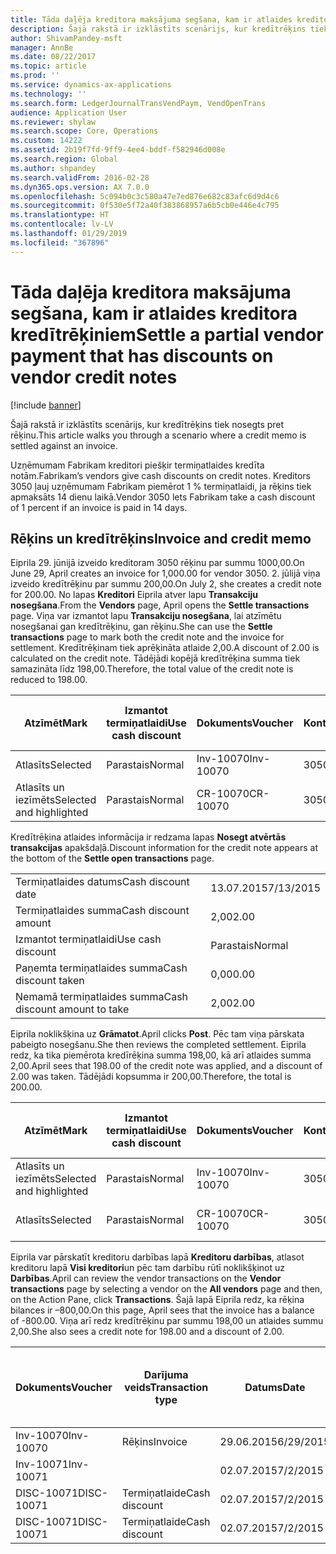 ```yaml
---
title: Tāda daļēja kreditora maksājuma segšana, kam ir atlaides kreditora kredītrēķiniem
description: Šajā rakstā ir izklāstīts scenārijs, kur kredītrēķins tiek nosegts pret rēķinu.
author: ShivamPandey-msft
manager: AnnBe
ms.date: 08/22/2017
ms.topic: article
ms.prod: ''
ms.service: dynamics-ax-applications
ms.technology: ''
ms.search.form: LedgerJournalTransVendPaym, VendOpenTrans
audience: Application User
ms.reviewer: shylaw
ms.search.scope: Core, Operations
ms.custom: 14222
ms.assetid: 2b19f7fd-9ff9-4ee4-bddf-f582946d008e
ms.search.region: Global
ms.author: shpandey
ms.search.validFrom: 2016-02-28
ms.dyn365.ops.version: AX 7.0.0
ms.openlocfilehash: 5c094b0c3c580a47e7ed876e682c83afc6d9d4c6
ms.sourcegitcommit: 0f530e5f72a40f383868957a6b5cb0e446e4c795
ms.translationtype: HT
ms.contentlocale: lv-LV
ms.lasthandoff: 01/29/2019
ms.locfileid: "367896"
---
```

# <a name="settle-a-partial-vendor-payment-that-has-discounts-on-vendor-credit-notes"></a><span data-ttu-id="e32c2-103">Tāda daļēja kreditora maksājuma segšana, kam ir atlaides kreditora kredītrēķiniem</span><span class="sxs-lookup"><span data-stu-id="e32c2-103">Settle a partial vendor payment that has discounts on vendor credit notes</span></span>

[!include [banner](../includes/banner.md)]

<span data-ttu-id="e32c2-104">Šajā rakstā ir izklāstīts scenārijs, kur kredītrēķins tiek nosegts pret rēķinu.</span><span class="sxs-lookup"><span data-stu-id="e32c2-104">This article walks you through a scenario where a credit memo is settled against an invoice.</span></span>

<span data-ttu-id="e32c2-105">Uzņēmumam Fabrikam kreditori piešķir termiņatlaides kredīta notām.</span><span class="sxs-lookup"><span data-stu-id="e32c2-105">Fabrikam’s vendors give cash discounts on credit notes.</span></span> <span data-ttu-id="e32c2-106">Kreditors 3050 ļauj uzņēmumam Fabrikam piemērot 1 % termiņatlaidi, ja rēķins tiek apmaksāts 14 dienu laikā.</span><span class="sxs-lookup"><span data-stu-id="e32c2-106">Vendor 3050 lets Fabrikam take a cash discount of 1 percent if an invoice is paid in 14 days.</span></span>

## <a name="invoice-and-credit-memo"></a><span data-ttu-id="e32c2-107">Rēķins un kredītrēķins</span><span class="sxs-lookup"><span data-stu-id="e32c2-107">Invoice and credit memo</span></span>
<span data-ttu-id="e32c2-108">Eiprila 29. jūnijā izveido kreditoram 3050 rēķinu par summu 1000,00.</span><span class="sxs-lookup"><span data-stu-id="e32c2-108">On June 29, April creates an invoice for 1,000.00 for vendor 3050.</span></span> <span data-ttu-id="e32c2-109">2. jūlijā viņa izveido kredītrēķinu par summu 200,00.</span><span class="sxs-lookup"><span data-stu-id="e32c2-109">On July 2, she creates a credit note for 200.00.</span></span> <span data-ttu-id="e32c2-110">No lapas **Kreditori** Eiprila atver lapu **Transakciju nosegšana**.</span><span class="sxs-lookup"><span data-stu-id="e32c2-110">From the **Vendors** page, April opens the **Settle transactions** page.</span></span> <span data-ttu-id="e32c2-111">Viņa var izmantot lapu **Transakciju nosegšana**, lai atzīmētu nosegšanai gan kredītrēķinu, gan rēķinu.</span><span class="sxs-lookup"><span data-stu-id="e32c2-111">She can use the **Settle transactions** page to mark both the credit note and the invoice for settlement.</span></span> <span data-ttu-id="e32c2-112">Kredītrēķinam tiek aprēķināta atlaide 2,00.</span><span class="sxs-lookup"><span data-stu-id="e32c2-112">A discount of 2.00 is calculated on the credit note.</span></span> <span data-ttu-id="e32c2-113">Tādējādi kopējā kredītrēķina summa tiek samazināta līdz 198,00.</span><span class="sxs-lookup"><span data-stu-id="e32c2-113">Therefore, the total value of the credit note is reduced to 198.00.</span></span>

| <span data-ttu-id="e32c2-114">Atzīmēt</span><span class="sxs-lookup"><span data-stu-id="e32c2-114">Mark</span></span>                     | <span data-ttu-id="e32c2-115">Izmantot termiņatlaidi</span><span class="sxs-lookup"><span data-stu-id="e32c2-115">Use cash discount</span></span> | <span data-ttu-id="e32c2-116">Dokuments</span><span class="sxs-lookup"><span data-stu-id="e32c2-116">Voucher</span></span>   | <span data-ttu-id="e32c2-117">Konts</span><span class="sxs-lookup"><span data-stu-id="e32c2-117">Account</span></span> | <span data-ttu-id="e32c2-118">Datums</span><span class="sxs-lookup"><span data-stu-id="e32c2-118">Date</span></span>      | <span data-ttu-id="e32c2-119">Izpildes datums</span><span class="sxs-lookup"><span data-stu-id="e32c2-119">Due date</span></span>  | <span data-ttu-id="e32c2-120">Rēķins</span><span class="sxs-lookup"><span data-stu-id="e32c2-120">Invoice</span></span> | <span data-ttu-id="e32c2-121">Summa darījuma valūtā</span><span class="sxs-lookup"><span data-stu-id="e32c2-121">Amount in transaction currency</span></span> | <span data-ttu-id="e32c2-122">Valūta</span><span class="sxs-lookup"><span data-stu-id="e32c2-122">Currency</span></span> | <span data-ttu-id="e32c2-123">Nosedzamā summa</span><span class="sxs-lookup"><span data-stu-id="e32c2-123">Amount to settle</span></span> |
|--------------------------|-------------------|-----------|---------|-----------|-----------|---------|--------------------------------|----------|------------------|
| <span data-ttu-id="e32c2-124">Atlasīts</span><span class="sxs-lookup"><span data-stu-id="e32c2-124">Selected</span></span>                 | <span data-ttu-id="e32c2-125">Parastais</span><span class="sxs-lookup"><span data-stu-id="e32c2-125">Normal</span></span>            | <span data-ttu-id="e32c2-126">Inv-10070</span><span class="sxs-lookup"><span data-stu-id="e32c2-126">Inv-10070</span></span> | <span data-ttu-id="e32c2-127">3050</span><span class="sxs-lookup"><span data-stu-id="e32c2-127">3050</span></span>    | <span data-ttu-id="e32c2-128">29.06.2015</span><span class="sxs-lookup"><span data-stu-id="e32c2-128">6/29/2015</span></span> | <span data-ttu-id="e32c2-129">29.07.2015</span><span class="sxs-lookup"><span data-stu-id="e32c2-129">7/29/2015</span></span> | <span data-ttu-id="e32c2-130">10070</span><span class="sxs-lookup"><span data-stu-id="e32c2-130">10070</span></span>   | <span data-ttu-id="e32c2-131">–1000,00</span><span class="sxs-lookup"><span data-stu-id="e32c2-131">-1,000.00</span></span>                      | <span data-ttu-id="e32c2-132">USD</span><span class="sxs-lookup"><span data-stu-id="e32c2-132">USD</span></span>      | <span data-ttu-id="e32c2-133">–990,00</span><span class="sxs-lookup"><span data-stu-id="e32c2-133">-990.00</span></span>          |
| <span data-ttu-id="e32c2-134">Atlasīts un iezīmēts</span><span class="sxs-lookup"><span data-stu-id="e32c2-134">Selected and highlighted</span></span> | <span data-ttu-id="e32c2-135">Parastais</span><span class="sxs-lookup"><span data-stu-id="e32c2-135">Normal</span></span>            | <span data-ttu-id="e32c2-136">CR-10070</span><span class="sxs-lookup"><span data-stu-id="e32c2-136">CR-10070</span></span>  | <span data-ttu-id="e32c2-137">3050</span><span class="sxs-lookup"><span data-stu-id="e32c2-137">3050</span></span>    | <span data-ttu-id="e32c2-138">02.07.2015</span><span class="sxs-lookup"><span data-stu-id="e32c2-138">7/2/2015</span></span>  | <span data-ttu-id="e32c2-139">29.07.2015</span><span class="sxs-lookup"><span data-stu-id="e32c2-139">7/29/2015</span></span> |         | <span data-ttu-id="e32c2-140">200,00</span><span class="sxs-lookup"><span data-stu-id="e32c2-140">200.00</span></span>                         | <span data-ttu-id="e32c2-141">USD</span><span class="sxs-lookup"><span data-stu-id="e32c2-141">USD</span></span>      | <span data-ttu-id="e32c2-142">198,00</span><span class="sxs-lookup"><span data-stu-id="e32c2-142">198.00</span></span>           |

<span data-ttu-id="e32c2-143">Kredītrēķina atlaides informācija ir redzama lapas **Nosegt atvērtās transakcijas** apakšdaļā.</span><span class="sxs-lookup"><span data-stu-id="e32c2-143">Discount information for the credit note appears at the bottom of the **Settle open transactions** page.</span></span>

|                              |           |
|------------------------------|-----------|
| <span data-ttu-id="e32c2-144">Termiņatlaides datums</span><span class="sxs-lookup"><span data-stu-id="e32c2-144">Cash discount date</span></span>           | <span data-ttu-id="e32c2-145">13.07.2015</span><span class="sxs-lookup"><span data-stu-id="e32c2-145">7/13/2015</span></span> |
| <span data-ttu-id="e32c2-146">Termiņatlaides summa</span><span class="sxs-lookup"><span data-stu-id="e32c2-146">Cash discount amount</span></span>         | <span data-ttu-id="e32c2-147">2,00</span><span class="sxs-lookup"><span data-stu-id="e32c2-147">2.00</span></span>      |
| <span data-ttu-id="e32c2-148">Izmantot termiņatlaidi</span><span class="sxs-lookup"><span data-stu-id="e32c2-148">Use cash discount</span></span>            | <span data-ttu-id="e32c2-149">Parastais</span><span class="sxs-lookup"><span data-stu-id="e32c2-149">Normal</span></span>    |
| <span data-ttu-id="e32c2-150">Paņemta termiņatlaides summa</span><span class="sxs-lookup"><span data-stu-id="e32c2-150">Cash discount taken</span></span>          | <span data-ttu-id="e32c2-151">0,00</span><span class="sxs-lookup"><span data-stu-id="e32c2-151">0.00</span></span>      |
| <span data-ttu-id="e32c2-152">Ņemamā termiņatlaides summa</span><span class="sxs-lookup"><span data-stu-id="e32c2-152">Cash discount amount to take</span></span> | <span data-ttu-id="e32c2-153">2,00</span><span class="sxs-lookup"><span data-stu-id="e32c2-153">2.00</span></span>      |

<span data-ttu-id="e32c2-154">Eiprila noklikšķina uz **Grāmatot**.</span><span class="sxs-lookup"><span data-stu-id="e32c2-154">April clicks **Post**.</span></span> <span data-ttu-id="e32c2-155">Pēc tam viņa pārskata pabeigto nosegšanu.</span><span class="sxs-lookup"><span data-stu-id="e32c2-155">She then reviews the completed settlement.</span></span> <span data-ttu-id="e32c2-156">Eiprila redz, ka tika piemērota kredīrēķina summa 198,00, kā arī atlaides summa 2,00.</span><span class="sxs-lookup"><span data-stu-id="e32c2-156">April sees that 198.00 of the credit note was applied, and a discount of 2.00 was taken.</span></span> <span data-ttu-id="e32c2-157">Tādējādi kopsumma ir 200,00.</span><span class="sxs-lookup"><span data-stu-id="e32c2-157">Therefore, the total is 200.00.</span></span>

| <span data-ttu-id="e32c2-158">Atzīmēt</span><span class="sxs-lookup"><span data-stu-id="e32c2-158">Mark</span></span>                     | <span data-ttu-id="e32c2-159">Izmantot termiņatlaidi</span><span class="sxs-lookup"><span data-stu-id="e32c2-159">Use cash discount</span></span> | <span data-ttu-id="e32c2-160">Dokuments</span><span class="sxs-lookup"><span data-stu-id="e32c2-160">Voucher</span></span>   | <span data-ttu-id="e32c2-161">Konts</span><span class="sxs-lookup"><span data-stu-id="e32c2-161">Account</span></span> | <span data-ttu-id="e32c2-162">Datums</span><span class="sxs-lookup"><span data-stu-id="e32c2-162">Date</span></span>      | <span data-ttu-id="e32c2-163">Izpildes datums</span><span class="sxs-lookup"><span data-stu-id="e32c2-163">Due date</span></span>  | <span data-ttu-id="e32c2-164">Rēķins</span><span class="sxs-lookup"><span data-stu-id="e32c2-164">Invoice</span></span>  | <span data-ttu-id="e32c2-165">Summa darījuma valūtā</span><span class="sxs-lookup"><span data-stu-id="e32c2-165">Amount in transaction currency</span></span> | <span data-ttu-id="e32c2-166">Valūta</span><span class="sxs-lookup"><span data-stu-id="e32c2-166">Currency</span></span> | <span data-ttu-id="e32c2-167">Nosedzamā summa</span><span class="sxs-lookup"><span data-stu-id="e32c2-167">Amount to settle</span></span> |
|--------------------------|-------------------|-----------|---------|-----------|-----------|----------|--------------------------------|----------|------------------|
| <span data-ttu-id="e32c2-168">Atlasīts un iezīmēts</span><span class="sxs-lookup"><span data-stu-id="e32c2-168">Selected and highlighted</span></span> | <span data-ttu-id="e32c2-169">Parastais</span><span class="sxs-lookup"><span data-stu-id="e32c2-169">Normal</span></span>            | <span data-ttu-id="e32c2-170">Inv-10070</span><span class="sxs-lookup"><span data-stu-id="e32c2-170">Inv-10070</span></span> | <span data-ttu-id="e32c2-171">3050</span><span class="sxs-lookup"><span data-stu-id="e32c2-171">3050</span></span>    | <span data-ttu-id="e32c2-172">29.06.2015</span><span class="sxs-lookup"><span data-stu-id="e32c2-172">6/29/2015</span></span> | <span data-ttu-id="e32c2-173">29.07.2015</span><span class="sxs-lookup"><span data-stu-id="e32c2-173">7/29/2015</span></span> | <span data-ttu-id="e32c2-174">10070</span><span class="sxs-lookup"><span data-stu-id="e32c2-174">10070</span></span>    | <span data-ttu-id="e32c2-175">–1000,00</span><span class="sxs-lookup"><span data-stu-id="e32c2-175">-1,000.00</span></span>                      | <span data-ttu-id="e32c2-176">USD</span><span class="sxs-lookup"><span data-stu-id="e32c2-176">USD</span></span>      | <span data-ttu-id="e32c2-177">–200,00</span><span class="sxs-lookup"><span data-stu-id="e32c2-177">-200.00</span></span>          |
| <span data-ttu-id="e32c2-178">Atlasīts</span><span class="sxs-lookup"><span data-stu-id="e32c2-178">Selected</span></span>                 | <span data-ttu-id="e32c2-179">Parastais</span><span class="sxs-lookup"><span data-stu-id="e32c2-179">Normal</span></span>            | <span data-ttu-id="e32c2-180">CR-10070</span><span class="sxs-lookup"><span data-stu-id="e32c2-180">CR-10070</span></span>  | <span data-ttu-id="e32c2-181">3050</span><span class="sxs-lookup"><span data-stu-id="e32c2-181">3050</span></span>    | <span data-ttu-id="e32c2-182">02.07.2015</span><span class="sxs-lookup"><span data-stu-id="e32c2-182">7/2/2015</span></span>  | <span data-ttu-id="e32c2-183">29.07.2015</span><span class="sxs-lookup"><span data-stu-id="e32c2-183">7/29/2015</span></span> | <span data-ttu-id="e32c2-184">CR-10070</span><span class="sxs-lookup"><span data-stu-id="e32c2-184">CR-10070</span></span> | <span data-ttu-id="e32c2-185">200,00</span><span class="sxs-lookup"><span data-stu-id="e32c2-185">200.00</span></span>                         | <span data-ttu-id="e32c2-186">USD</span><span class="sxs-lookup"><span data-stu-id="e32c2-186">USD</span></span>      | <span data-ttu-id="e32c2-187">198,00</span><span class="sxs-lookup"><span data-stu-id="e32c2-187">198.00</span></span>           |

<span data-ttu-id="e32c2-188">Eiprila var pārskatīt kreditoru darbības lapā **Kreditoru darbības**, atlasot kreditoru lapā **Visi kreditori**un pēc tam darbību rūtī noklikšķinot uz **Darbības**.</span><span class="sxs-lookup"><span data-stu-id="e32c2-188">April can review the vendor transactions on the **Vendor transactions** page by selecting a vendor on the **All vendors** page and then, on the Action Pane, click **Transactions**.</span></span> <span data-ttu-id="e32c2-189">Šajā lapā Eiprila redz, ka rēķina bilances ir –800,00.</span><span class="sxs-lookup"><span data-stu-id="e32c2-189">On this page, April sees that the invoice has a balance of -800.00.</span></span> <span data-ttu-id="e32c2-190">Viņa arī redz kredītrēķinu par summu 198,00 un atlaides summu 2,00.</span><span class="sxs-lookup"><span data-stu-id="e32c2-190">She also sees a credit note for 198.00 and a discount of 2.00.</span></span>

| <span data-ttu-id="e32c2-191">Dokuments</span><span class="sxs-lookup"><span data-stu-id="e32c2-191">Voucher</span></span>    | <span data-ttu-id="e32c2-192">Darījuma veids</span><span class="sxs-lookup"><span data-stu-id="e32c2-192">Transaction type</span></span> | <span data-ttu-id="e32c2-193">Datums</span><span class="sxs-lookup"><span data-stu-id="e32c2-193">Date</span></span>      | <span data-ttu-id="e32c2-194">Rēķins</span><span class="sxs-lookup"><span data-stu-id="e32c2-194">Invoice</span></span> | <span data-ttu-id="e32c2-195">Summa transakcijas valūtas debetā</span><span class="sxs-lookup"><span data-stu-id="e32c2-195">Amount in transaction currency debit</span></span> | <span data-ttu-id="e32c2-196">Summa transakcijas valūtas kredītā</span><span class="sxs-lookup"><span data-stu-id="e32c2-196">Amount in transaction currency credit</span></span> | <span data-ttu-id="e32c2-197">Bilance</span><span class="sxs-lookup"><span data-stu-id="e32c2-197">Balance</span></span> | <span data-ttu-id="e32c2-198">Valūta</span><span class="sxs-lookup"><span data-stu-id="e32c2-198">Currency</span></span> |
|------------|------------------|-----------|---------|--------------------------------------|---------------------------------------|---------|----------|
| <span data-ttu-id="e32c2-199">Inv-10070</span><span class="sxs-lookup"><span data-stu-id="e32c2-199">Inv-10070</span></span>  | <span data-ttu-id="e32c2-200">Rēķins</span><span class="sxs-lookup"><span data-stu-id="e32c2-200">Invoice</span></span>          | <span data-ttu-id="e32c2-201">29.06.2015</span><span class="sxs-lookup"><span data-stu-id="e32c2-201">6/29/2015</span></span> | <span data-ttu-id="e32c2-202">10070</span><span class="sxs-lookup"><span data-stu-id="e32c2-202">10070</span></span>   |                                      | <span data-ttu-id="e32c2-203">1000,00</span><span class="sxs-lookup"><span data-stu-id="e32c2-203">1,000.00</span></span>                              | <span data-ttu-id="e32c2-204">–800,00</span><span class="sxs-lookup"><span data-stu-id="e32c2-204">-800.00</span></span> | <span data-ttu-id="e32c2-205">USD</span><span class="sxs-lookup"><span data-stu-id="e32c2-205">USD</span></span>      |
| <span data-ttu-id="e32c2-206">Inv-10071</span><span class="sxs-lookup"><span data-stu-id="e32c2-206">Inv-10071</span></span>  |                  | <span data-ttu-id="e32c2-207">02.07.2015</span><span class="sxs-lookup"><span data-stu-id="e32c2-207">7/2/2015</span></span>  | <span data-ttu-id="e32c2-208">CR10071</span><span class="sxs-lookup"><span data-stu-id="e32c2-208">CR10071</span></span> | <span data-ttu-id="e32c2-209">200,00</span><span class="sxs-lookup"><span data-stu-id="e32c2-209">200.00</span></span>                               |                                       | <span data-ttu-id="e32c2-210">0,00</span><span class="sxs-lookup"><span data-stu-id="e32c2-210">0.00</span></span>    | <span data-ttu-id="e32c2-211">USD</span><span class="sxs-lookup"><span data-stu-id="e32c2-211">USD</span></span>      |
| <span data-ttu-id="e32c2-212">DISC-10071</span><span class="sxs-lookup"><span data-stu-id="e32c2-212">DISC-10071</span></span> |  <span data-ttu-id="e32c2-213">Termiņatlaide</span><span class="sxs-lookup"><span data-stu-id="e32c2-213">Cash discount</span></span>   | <span data-ttu-id="e32c2-214">02.07.2015</span><span class="sxs-lookup"><span data-stu-id="e32c2-214">7/2/2015</span></span>  |         | <span data-ttu-id="e32c2-215">2,00</span><span class="sxs-lookup"><span data-stu-id="e32c2-215">2.00</span></span>                                 |                                       | <span data-ttu-id="e32c2-216">0,00</span><span class="sxs-lookup"><span data-stu-id="e32c2-216">0.00</span></span>    | <span data-ttu-id="e32c2-217">USD</span><span class="sxs-lookup"><span data-stu-id="e32c2-217">USD</span></span>      |
| <span data-ttu-id="e32c2-218">DISC-10071</span><span class="sxs-lookup"><span data-stu-id="e32c2-218">DISC-10071</span></span> |  <span data-ttu-id="e32c2-219">Termiņatlaide</span><span class="sxs-lookup"><span data-stu-id="e32c2-219">Cash discount</span></span>   | <span data-ttu-id="e32c2-220">02.07.2015</span><span class="sxs-lookup"><span data-stu-id="e32c2-220">7/2/2015</span></span>  |         |                                      | <span data-ttu-id="e32c2-221">2,00</span><span class="sxs-lookup"><span data-stu-id="e32c2-221">2.00</span></span>                                  | <span data-ttu-id="e32c2-222">0,00</span><span class="sxs-lookup"><span data-stu-id="e32c2-222">0.00</span></span>    | <span data-ttu-id="e32c2-223">USD</span><span class="sxs-lookup"><span data-stu-id="e32c2-223">USD</span></span>      |





